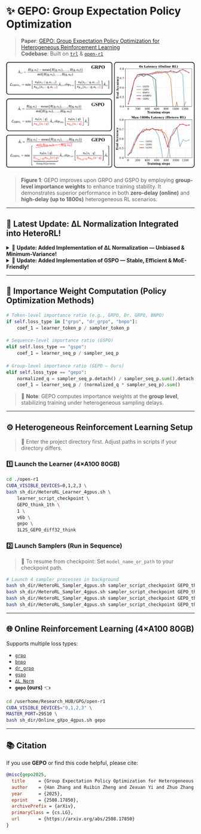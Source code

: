 
# ✨ GEPO: Group Expectation Policy Optimization

> **Paper**: [GEPO: Group Expectation Policy Optimization for Heterogeneous Reinforcement Learning](https://arxiv.org/abs/2508.17850)  
> **Codebase**: Built on [`trl`](https://github.com/huggingface/trl) & [`open-r1`](https://github.com/huggingface/open-r1)

![GEPO Architecture](./MainFig.png)

> **Figure 1**: GEPO improves upon GRPO and GSPO by employing **group-level importance weights** to enhance training stability. It demonstrates superior performance in both **zero-delay (online)** and **high-delay (up to 1800s)** heterogeneous RL scenarios.

---

## 📰 Latest Update: ∆L Normalization Integrated into HeteroRL!

<details>
<summary>📢 <strong> Update: Added Implementation of ∆L Normalization — Unbiased & Minimum-Variance!</strong></summary>

<br>

<h2 align="center">✨ ∆L Normalization: Rethink Loss Aggregation in RLVR</h2>

📅 **Release Date**: September 9, 2025 (arXiv)  
📄 **Paper**: [∆L Normalization: Rethink Loss Aggregation in RLVR](https://arxiv.org/abs/2509.07558)  
🧑‍💻 **Authors**: Zhiyuan He, Xufang Luo (Microsoft Research), Yike Zhang (Tsinghua), et al.  
🔗 **Implementation**: Based on [Delta-L-Normalization](https://github.com/zerolllin/Delta-L-Normalization)

---

### ⚡ Why It Matters
In RLVR, response lengths vary dramatically — leading to **high gradient variance** and **biased updates** in existing methods (GRPO, DAPO, Dr. GRPO).  
∆L Normalization solves both:
✅ **Unbiased estimator** of true policy gradient  
✅ **Theoretically minimal variance** (when `α=1`)  
✅ **Plug-and-play** — <10 lines to integrate

> 💡 **Pro Tip**:  
> - Use `α=1` for **minimum variance** (default, stable training).  
> - Use `α=0.75` for **Math tasks** — better utilization of long, informative responses.

</details>



<details>
<summary>📢 <strong>Update: Added Implementation of GSPO — Stable, Efficient & MoE-Friendly!</strong></summary>

<br>

<h2 align="center">✨ GSPO: Group Sequence Policy Optimization for Scalable RL</h2>

📅 **Release Date**: July 28, 2025 (arXiv v2)  
📄 **Paper**: [**Group Sequence Policy Optimization**](https://arxiv.org/abs/2507.18071)  
🧑‍💻 **Authors**: Chujie Zheng, Shixuan Liu, Mingze Li, Bowen Yu, et al. (Qwen Team, Alibaba)  

---

### ⚡ Why It Matters
Existing methods like **GRPO** suffer from **catastrophic instability** when scaling to large models — especially **MoE architectures** — due to noisy token-level importance ratios.  
**GSPO fixes this at the root**:
✅ **Sequence-level importance weights** — Matches reward granularity & reduces variance  
✅ **Stable MoE training** — No “Routing Replay” hacks needed 🚫  
✅ **Higher training efficiency** — Achieves better performance with same compute  
✅ **Simpler infrastructure** — Compatible with inference-engine likelihoods (no recompute needed)

> 💡 **Pro Tip**:  
> - Use `clip_range=(3e-4, 4e-4)` for optimal stability (default in Qwen3 RL training).  
> - For multi-turn RL, try **GSPO-token** variant — enables per-token advantage while preserving sequence-level stability.

</details>

---



## 🧠 Importance Weight Computation (Policy Optimization Methods)

```python
# Token-level importance ratio (e.g., GRPO, Dr. GRPO, BNPO)
if self.loss_type in ["grpo", "dr_grpo", "bnpo"]:
    coef_1 = learner_token_p / sampler_token_p

# Sequence-level importance ratio (GSPO)
elif self.loss_type == "gspo":
    coef_1 = learner_seq_p / sampler_seq_p

# Group-level importance ratio (GEPO — Ours)
elif self.loss_type == "gepo":
    normalized_q = sampler_seq_p.detach() / sampler_seq_p.sum().detach()
    coef_1 = learner_seq_p / (normalized_q * sampler_seq_p).sum()
```

> 📌 **Note**: GEPO computes importance weights at the **group level**, stabilizing training under heterogeneous sampling delays.

---

## ⚙️ Heterogeneous Reinforcement Learning Setup

> 📁 Enter the project directory first. Adjust paths in scripts if your directory differs.

### 1️⃣ Launch the Learner (4×A100 80GB)

```bash
cd ./open-r1
CUDA_VISIBLE_DEVICES=0,1,2,3 \
bash sh_dir/HeteroRL_Learner_4gpus.sh \
    learner_script_checkpoint \
    GEPO_think_1th \
    1 \
    v6b \
    gepo \
    1L2S_GEPO_diff32_think
```

### 2️⃣ Launch Samplers (Run in Sequence)

> 🔄 To resume from checkpoint: Set `model_name_or_path` to your checkpoint path.

```bash
# Launch 4 sampler processes in background
bash sh_dir/HeteroRL_Sampler_4gpus.sh sampler_script_checkpoint GEPO_think_1th v6b gepo 1L2S_GEPO_diff32_think 0 &
bash sh_dir/HeteroRL_Sampler_4gpus.sh sampler_script_checkpoint GEPO_think_1th v6b gepo 1L2S_GEPO_diff32_think 1 &
bash sh_dir/HeteroRL_Sampler_4gpus.sh sampler_script_checkpoint GEPO_think_1th v6b gepo 1L2S_GEPO_diff32_think 2 &
bash sh_dir/HeteroRL_Sampler_4gpus.sh sampler_script_checkpoint GEPO_think_1th v6b gepo 1L2S_GEPO_diff32_think 3 &
```

---

## 🌐 Online Reinforcement Learning (4×A100 80GB)

Supports multiple loss types:
- [`grpo`](https://arxiv.org/abs/2402.03300)
- [`bnpo`](https://arxiv.org/abs/2506.02864)
- [`dr_grpo`](https://arxiv.org/abs/2503.20783)
- [`gspo`](https://arxiv.org/abs/2507.18071)
- [`∆L Norm`](https://arxiv.org/abs/2509.07558)
- **`gepo` (ours)** 👈

```bash
cd /userhome/Research_HUB/GPG/open-r1
CUDA_VISIBLE_DEVICES="0,1,2,3" \
MASTER_PORT=29510 \
bash sh_dir/Online_gXpo_4gpus.sh gepo
```

---

## 📚 Citation

If you use **GEPO** or find this code helpful, please cite:

```bibtex
@misc{gepo2025,
  title     = {Group Expectation Policy Optimization for Heterogeneous Reinforcement Learning},
  author    = {Han Zhang and Ruibin Zheng and Zexuan Yi and Zhuo Zhang and Hanyang Peng and Hui Wang and Zike Yuan and Cai Ke and Shiwei Chen and Jiacheng Yang and Yangning Li and Xiang Li and Jiangyue Yan and Yaoqi Liu and Liwen Jing and Jiayin Qi and Ruifeng Xu and Binxing Fang and Yue Yu},
  year      = {2025},
  eprint    = {2508.17850},
  archivePrefix = {arXiv},
  primaryClass = {cs.LG},
  url       = {https://arxiv.org/abs/2508.17850}
}
```

